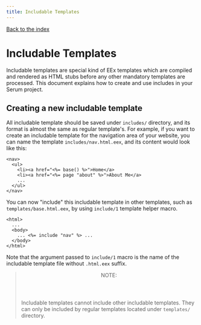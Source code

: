 ```yaml
---
title: Includable Templates
---
```


[Back to the index](%pages:docs/index)

# Includable Templates

Includable templates are special kind of EEx templates which are compiled and
rendered as HTML stubs before any other mandatory templates are processed. This
document explains how to create and use includes in your Serum project.

## Creating a new includable template

All includable template should be saved under `includes/` directory, and its
format is almost the same as regular template's. For example, if you want to
create an includable template for the navigation area of your website, you can
name the template `includes/nav.html.eex`, and its content would look like this:

```
<nav>
  <ul>
    <li><a href="<%= base() %>">Home</a>
    <li><a href="<%= page "about" %>">About Me</a>
    ...
  </ul>
</nav>
```

You can now "include" this includable template in other templates, such as
`templates/base.html.eex`, by using `include/1` template helper macro.

```
<html>
  ...
  <body>
    ... <%= include "nav" %> ...
  </body>
</html>
```

Note that the argument passed to `include/1` macro is the name of the includable
template file without `.html.eex` suffix.

<blockquote class="note">
  <header>NOTE:</header>
  <p>Includable templates cannot include other includable templates. They can
  only be included by regular templates located under <code>templates/</code>
  directory.</p>
</blockquote>
